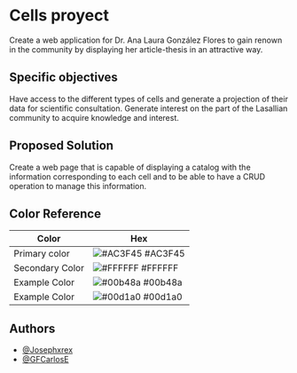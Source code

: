 
# Cells proyect


Create a web application for Dr. Ana Laura González Flores to gain renown in the community by displaying her article-thesis in an attractive way.



## Specific objectives
Have access to the different types of cells and generate a projection of their data for scientific consultation.
Generate interest on the part of the Lasallian community to acquire knowledge and interest.

## Proposed Solution
Create a web page that is capable of displaying a catalog with the information corresponding to each cell and to be able to have a CRUD operation to manage this information. 

## Color Reference

| Color             | Hex                                                                |
| ----------------- | ------------------------------------------------------------------ |
| Primary color | ![#AC3F45](https://via.placeholder.com/10/AC3F45?text=+) #AC3F45 |
| Secondary Color | ![#FFFFFF](https://via.placeholder.com/10/FFFFFF?text=+) #FFFFFF |
| Example Color | ![#00b48a](https://via.placeholder.com/10/00b48a?text=+) #00b48a |
| Example Color | ![#00d1a0](https://via.placeholder.com/10/00b48a?text=+) #00d1a0 |


## Authors

- [@Josephxrex](https://github.com/Josephxrex)
- [@GFCarlosE](https://github.com/GFCarlosE)

